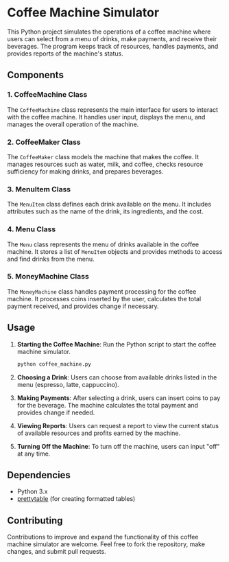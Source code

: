 # Coffee Machine Simulator

This Python project simulates the operations of a coffee machine where users can select from a menu of drinks, make payments, and receive their beverages. The program keeps track of resources, handles payments, and provides reports of the machine's status.

## Components

### 1. CoffeeMachine Class

The `CoffeeMachine` class represents the main interface for users to interact with the coffee machine. It handles user input, displays the menu, and manages the overall operation of the machine.

### 2. CoffeeMaker Class

The `CoffeeMaker` class models the machine that makes the coffee. It manages resources such as water, milk, and coffee, checks resource sufficiency for making drinks, and prepares beverages.

### 3. MenuItem Class

The `MenuItem` class defines each drink available on the menu. It includes attributes such as the name of the drink, its ingredients, and the cost.

### 4. Menu Class

The `Menu` class represents the menu of drinks available in the coffee machine. It stores a list of `MenuItem` objects and provides methods to access and find drinks from the menu.

### 5. MoneyMachine Class

The `MoneyMachine` class handles payment processing for the coffee machine. It processes coins inserted by the user, calculates the total payment received, and provides change if necessary.

## Usage

1. **Starting the Coffee Machine**: Run the Python script to start the coffee machine simulator.

    ```bash
    python coffee_machine.py
    ```

2. **Choosing a Drink**: Users can choose from available drinks listed in the menu (espresso, latte, cappuccino).

3. **Making Payments**: After selecting a drink, users can insert coins to pay for the beverage. The machine calculates the total payment and provides change if needed.

4. **Viewing Reports**: Users can request a report to view the current status of available resources and profits earned by the machine.

5. **Turning Off the Machine**: To turn off the machine, users can input "off" at any time.

## Dependencies

- Python 3.x
- [prettytable](https://pypi.org/project/prettytable/) (for creating formatted tables)

## Contributing

Contributions to improve and expand the functionality of this coffee machine simulator are welcome. Feel free to fork the repository, make changes, and submit pull requests.

